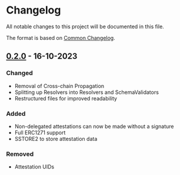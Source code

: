 # Changelog

All notable changes to this project will be documented in this file.

The format is based on [Common Changelog](https://common-changelog.org/).

[0.2.0]: https://github.com/rhinestonewtf/registry/releases/tag/v0.2.0
[0.1.0]: https://github.com/rhinestonewtf/registry/releases/tag/v0.1.0

## [0.2.0] - 16-10-2023

### Changed

- Removal of Cross-chain Propagation
- Splitting up Resolvers into Resolvers and SchemaValidators
- Restructured files for improved readability

### Added

- Non-delegated attestations can now be made without a signature
- Full ERC1271 support
- SSTORE2 to store attestation data

### Removed

- Attestation UIDs
